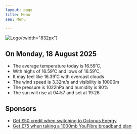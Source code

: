 ```yaml
---
layout: page
title: Menu
seo: Menu

---
```


![Logo](/images/logo.jpg){:width="832px"}

<!-- weather_marker starts -->
## On Monday, 18 August 2025

- The average temperature today is 16.59˚C,
- With highs of 16.59˚C and lows of 16.59˚C,
- It may feel like 16.39˚C with overcast clouds
- The wind speed is 3.32m/s and visibility is 10000m
- The pressure is 1022hPa and humidity is 80%
- The sun will rise at 04:57 and set at 19:26

<!-- weather_marker ends -->

## Sponsors

- [Get £50 credit when switching to Octopus Energy](https://bit.ly/3oD1nnS)
- [Get £75 when taking a 1000mb YouFibre broadband plan](https://aklam.io/91zWhU?)
